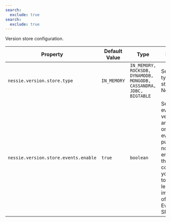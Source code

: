 ```yaml
---
search:
  exclude: true
search:
  exclude: true
---
```

<!--start-->

Version store configuration.

| Property | Default Value | Type | Description |
|----------|---------------|------|-------------|
| `nessie.version.store.type` | `IN_MEMORY` | `IN_MEMORY, ROCKSDB, DYNAMODB, MONGODB, CASSANDRA, JDBC, BIGTABLE` | Sets which type of version store to use by Nessie.  |
| `nessie.version.store.events.enable` | `true` | `boolean` | Sets whether events for the version-store are enabled. In order for events to be published,  it's not enough to enable them in the configuration; you also need to provide at least one  implementation of Nessie's EventListener SPI.  |
